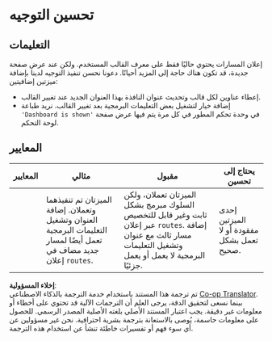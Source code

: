 <!--
CO_OP_TRANSLATOR_METADATA:
{
  "original_hash": "8223e429218befa731dd5bfd22299520",
  "translation_date": "2025-08-26T00:37:38+00:00",
  "source_file": "7-bank-project/1-template-route/assignment.md",
  "language_code": "ar"
}
-->
# تحسين التوجيه

## التعليمات

إعلان المسارات يحتوي حاليًا فقط على معرف القالب المستخدم. ولكن عند عرض صفحة جديدة، قد تكون هناك حاجة إلى المزيد أحيانًا. دعونا نحسن تنفيذ التوجيه لدينا بإضافة ميزتين إضافيتين:

- إعطاء عناوين لكل قالب وتحديث عنوان النافذة بهذا العنوان الجديد عند تغيير القالب.
- إضافة خيار لتشغيل بعض التعليمات البرمجية بعد تغيير القالب. نريد طباعة `'Dashboard is shown'` في وحدة تحكم المطور في كل مرة يتم فيها عرض صفحة لوحة التحكم.

## المعايير

| المعايير | مثالي                                                                                                                              | مقبول                                                                                                                                                                                     | يحتاج إلى تحسين                                       |
| -------- | ---------------------------------------------------------------------------------------------------------------------------------- | ----------------------------------------------------------------------------------------------------------------------------------------------------------------------------------------- | --------------------------------------------------- |
|          | الميزتان تم تنفيذهما وتعملان. إضافة العنوان وتشغيل التعليمات البرمجية تعمل أيضًا لمسار جديد مضاف في إعلان `routes`.                 | الميزتان تعملان، ولكن السلوك مبرمج بشكل ثابت وغير قابل للتخصيص عبر إعلان `routes`. إضافة مسار ثالث مع عنوان وتشغيل التعليمات البرمجية لا يعمل أو يعمل جزئيًا.                              | إحدى الميزتين مفقودة أو لا تعمل بشكل صحيح.          |

**إخلاء المسؤولية**:  
تم ترجمة هذا المستند باستخدام خدمة الترجمة بالذكاء الاصطناعي [Co-op Translator](https://github.com/Azure/co-op-translator). بينما نسعى لتحقيق الدقة، يرجى العلم أن الترجمات الآلية قد تحتوي على أخطاء أو معلومات غير دقيقة. يجب اعتبار المستند الأصلي بلغته الأصلية المصدر الرسمي. للحصول على معلومات حاسمة، يُوصى بالاستعانة بترجمة بشرية احترافية. نحن غير مسؤولين عن أي سوء فهم أو تفسيرات خاطئة تنشأ عن استخدام هذه الترجمة.